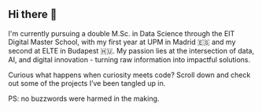 ## Hi there 👋

I'm currently pursuing a double M.Sc. in Data Science through the EIT Digital Master School, with my first year at UPM in Madrid 🇪🇸 and my second at ELTE in Budapest 🇭🇺. My passion lies at the intersection of data, AI, and digital innovation - turning raw information into impactful solutions.

Curious what happens when curiosity meets code? Scroll down and check out some of the projects I’ve been tangled up in.

PS: no buzzwords were harmed in the making.

<!--
**25FAdam/25FAdam** is a ✨ _special_ ✨ repository because its `README.md` (this file) appears on your GitHub profile.

Here are some ideas to get you started:

- 🔭 I’m currently working on ...
- 🌱 I’m currently learning ...
- 👯 I’m looking to collaborate on ...
- 🤔 I’m looking for help with ...
- 💬 Ask me about ...
- 📫 How to reach me: ...
- 😄 Pronouns: ...
- ⚡ Fun fact: ...
-->
